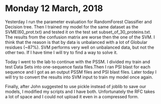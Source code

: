 # Monday 12 March, 2018

Yesterday I run the parameter evaluation for RandomForest Classifier and Decision tree. Then I trained my model for the same dataset as the SVME(60_prot.txt) 
and tested it on the test set subset_of_30_proteins.txt. The results from the confusion matrix are worse then the one of the SVM. I think that the reason is that
by data is unbalanced with a lot of Globular residues (~87%). SVM performs very well on unbalanced data, but not the other two. If I have time I will try to find
a way to solve it.

Today I went to the lab to continue with the PSSM. I divided my train and test Data Sets into one-sequence fasta files.Then I ran PSI blast for each sequence and I 
got as an output PSSM files and PSI blast files. Later today I will try to convert the results into SVM input to train my model once again.

Finally, after John suggested to use pickle instead of joblib to save our models, I modified my scripts and I have both. Unfortunately the RFC takes a lot of space
and I could not upload it even in a compressed form.



